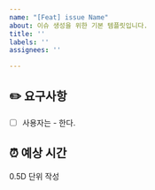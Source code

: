 ```yaml
---
name: "[Feat] issue Name"
about: 이슈 생성을 위한 기본 템플릿입니다.
title: ''
labels: ''
assignees: ''

---
```


## ✏️ 요구사항
- [ ] 사용자는 - 한다.

## ⏰ 예상 시간
0.5D 단위 작성
